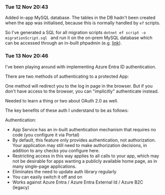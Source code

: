 ### Tue 12 Nov 20:43

Added in-app MySQL database. The tables in the DB hadn't been created when the app was initialised, because this is 
normally handled by `ef` scripts.

So I've generated a SQL for all migration scripts `dotnet ef script -o migrationScript.sql
` and run it on the on-prem MySQL database which can be accessed through an in-built phpadmin
(e.g. [link](https://pd-api.scm.azurewebsites.net/phpMyAdmin/db_sql.php?db=localdb&server=2)).

### Tue 13 Nov 20:46

I've been playing around with implementing Azure Entra ID authentication. 

There are two methods of authenticating to a protected App:

One method will redirect you to the log in page in the browser. But if you don't have access to the browser, you can "implicitly" authenticate instead.

Needed to learn a thing or two about OAuth 2.0 as well.

The key benefits of these auth I understand to be as follows:

Authentication:

- App Service has an in-built authentication mechanism that requires no code (you configure it via Portal)
- By default, this feature only provides authentication, not authorization. Your application may still need to make authorization decisions, in addition to any checks you configure here.
- Restricting access in this way applies to all calls to your app, which may not be desirable for apps wanting a publicly available home page, as in many single-page applications.
- Eliminates the need to update auth library regularly
- You can easily switch it off and on
- Works against Azure Entra / Azure Entra External Id / Azure B2C (legacy)
